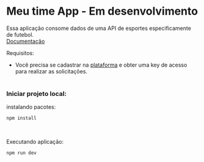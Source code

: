 # Meu time App - Em desenvolvimento 
Essa aplicação consome dados de uma API de esportes
especificamente de futebol. <br>
<a href="https://www.api-football.com/documentation-v3" target="_blank">Documentação</a>

Requisitos:
- Você precisa se cadastrar na <a href="https://dashboard.api-football.com/" target="blank">plataforma</a> e obter uma key de acesso para realizar as solicitações.
<br /><br />

<h3>Iniciar projeto local: </h3>
<p>instalando pacotes: </p>

```bash
npm install
```
<br>
<p>Executando aplicação: </p>

```bash
npm run dev
```